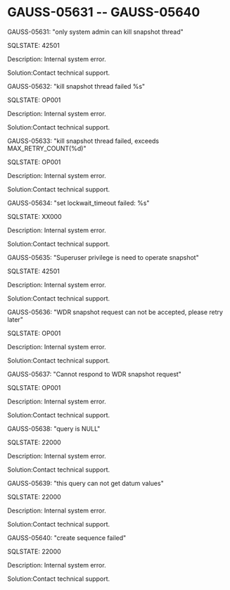 # GAUSS-05631 -- GAUSS-05640<a name="EN-US_TOPIC_0302073552"></a>

GAUSS-05631: "only system admin can kill snapshot thread"

SQLSTATE: 42501

Description: Internal system error.

Solution:Contact technical support.

GAUSS-05632: "kill snapshot thread failed %s"

SQLSTATE: OP001

Description: Internal system error.

Solution:Contact technical support.

GAUSS-05633: "kill snapshot thread failed, exceeds MAX\_RETRY\_COUNT\(%d\)"

SQLSTATE: OP001

Description: Internal system error.

Solution:Contact technical support.

GAUSS-05634: "set lockwait\_timeout failed: %s"

SQLSTATE: XX000

Description: Internal system error.

Solution:Contact technical support.

GAUSS-05635: "Superuser privilege is need to operate snapshot"

SQLSTATE: 42501

Description: Internal system error.

Solution:Contact technical support.

GAUSS-05636: "WDR snapshot request can not be accepted, please retry later"

SQLSTATE: OP001

Description: Internal system error.

Solution:Contact technical support.

GAUSS-05637: "Cannot respond to WDR snapshot request"

SQLSTATE: OP001

Description: Internal system error.

Solution:Contact technical support.

GAUSS-05638: "query is NULL"

SQLSTATE: 22000

Description: Internal system error.

Solution:Contact technical support.

GAUSS-05639: "this query can not get datum values"

SQLSTATE: 22000

Description: Internal system error.

Solution:Contact technical support.

GAUSS-05640: "create sequence failed"

SQLSTATE: 22000

Description: Internal system error.

Solution:Contact technical support.


